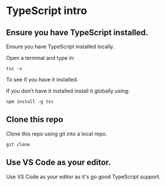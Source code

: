 # TypeScript intro

## Ensure you have TypeScript installed.

Ensure you have TypeScript installed locally.

Open a terminal and type in:

```
tsc -v
```

To see if you have it installed.

If you don't have it installed install it globally using:

```
npm install -g tsc
```

## Clone this repo

Clone this repo using git into a local repo.

`git clone`

## Use VS Code as your editor.

Use VS Code as your editor as it's go good TypeScript support.








